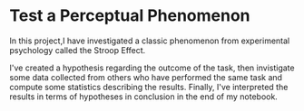 # Test a Perceptual Phenomenon

In this project,I have investigated a classic phenomenon from experimental psychology called the Stroop Effect.

I've created a hypothesis regarding the outcome of the task, then invistigate some data collected from others who have performed the same task and compute some statistics describing the results.
Finally, I've interpreted the results in terms of hypotheses in conclusion in the end of my notebook.

